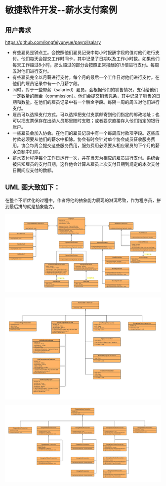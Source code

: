 # 敏捷软件开发--薪水支付案例

## 用户需求

https://github.com/longfeiyunyue/payrollsalary

+ 有些雇员是钟点工。会按照他们雇员记录中每小时报酬字段的值对他们进行支付。他们每天会提交工作时间卡，其中记录了日期以及工作小时数。如果他们每天工作超过8小时，那么超过的部分会按照正常报酬的1.5倍进行支付。每周五对他们进行支付。
+ 有些雇员完全以月薪进行支付。每个月的最后一个工作日对他们进行支付。在他们的雇员记录中有一个月薪字段。
+ 同时，对于一些带薪（salaried）雇员，会根据他们的销售情况，支付给他们一定数量的酬金（commission）。他们会提交销售凭条，其中记录了销售的日期和数量。在他们的雇员记录中有一个酬金字段。每隔一周的周五对他们进行支付。
+ 雇员可以选择支付方式。可以选择把支付支票邮寄到他们指定的邮政地址；也可以把支票保存在出纳人员那里随时支取；或者要求直接存入他们指定的银行账户。
+ 一些雇员会加入协会。在他们的雇员记录中有一个每周应付款项字段。这些应付款必须要从他们的薪水中扣除。协会有时会针对单个协会成员征收服务费用。协会每周会提交这些服务费用，服务费用必须要从相应雇员的下个月的薪水总额中扣除。
+ 薪水支付程序每个工作日运行一次，并在当天为相应的雇员进行支付。系统会被告知雇员的支付日期，这样他会计算从雇员上次支付日期到规定的本次支付日期间应支付的数额。

## UML 图大致如下：

在整个不断优化的过程中，作者将他的抽象能力展现的淋漓尽致，作为程序员，拼到最后拼的就是抽象能力。

![salary-payment](https://raw.githubusercontent.com/coderlmm/salary-payment/master/uml/salary-payment.jpg)

![](https://raw.githubusercontent.com/coderlmm/salary-payment/master/uml/salary-payment-transaction-1.jpg)

![](https://raw.githubusercontent.com/coderlmm/salary-payment/master/uml/salary-payment-transaction-2.jpg)

